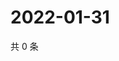 # 2022-01-31

共 0 条

<!-- BEGIN WEIBO -->
<!-- 最后更新时间 Mon Jan 31 2022 07:10:57 GMT+0800 (China Standard Time) -->

<!-- END WEIBO -->
